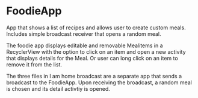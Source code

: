 # FoodieApp
App that shows a list of recipes and allows user to create custom meals. Includes simple broadcast receiver that opens a random meal.

The foodie app displays editable and removable Mealitems in a RecyclerView with the option to click on an item and open a new activity that displays details for the Meal.
Or user can long click on an item to remove it from the list.

The three files in I am home broadcast are a separate app that sends a broadcast to the FoodieApp. Upon receiving the broadcast, a random meal is chosen and its detail
activtiy is opened.
